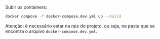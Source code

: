 Subir os containers:
```bash
docker compose -f docker-compose.dev.yml up --build
```
Atenção: é necessário estar na raiz do projeto, ou seja, na pasta que se encontra o arquivo `docker-compose.dev.yml`.